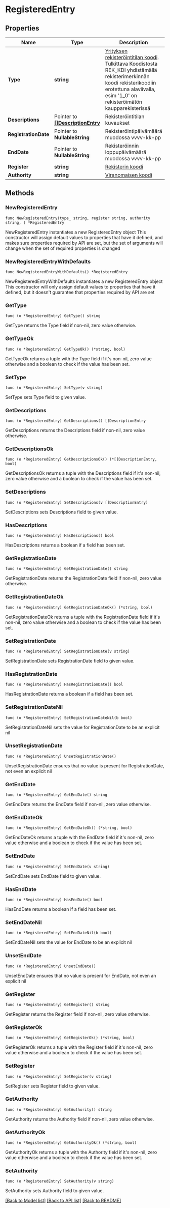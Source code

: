 # RegisteredEntry

## Properties

Name | Type | Description | Notes
------------ | ------------- | ------------- | -------------
**Type** | **string** | [Yrityksen rekisteröintitilan koodi](/opendata-ytj-api/v3/description?code&#x3D;REK_KDI&amp;lang&#x3D;fi). Tulkittava Koodistosta REK_KDI yhdistämällä rekisterimerkinnän koodi rekisterikoodiin erotettuna alaviivalla, esim &#39;1_0&#39; on rekisteröimätön kaupparekisterissä  | 
**Descriptions** | Pointer to [**[]DescriptionEntry**](DescriptionEntry.md) | Rekisteröintitilan kuvaukset | [optional] 
**RegistrationDate** | Pointer to **NullableString** | Rekisteröintipäivämäärä muodossa vvvv-kk-pp | [optional] 
**EndDate** | Pointer to **NullableString** | Rekisteröinnin loppupäivämäärä muodossa vvvv-kk-pp | [optional] 
**Register** | **string** | [Rekisterin koodi](/opendata-ytj-api/v3/description?code&#x3D;REK&amp;lang&#x3D;fi)  | 
**Authority** | **string** | [Viranomaisen koodi](/opendata-ytj-api/v3/description?code&#x3D;VIRANOM&amp;lang&#x3D;fi)  | 

## Methods

### NewRegisteredEntry

`func NewRegisteredEntry(type_ string, register string, authority string, ) *RegisteredEntry`

NewRegisteredEntry instantiates a new RegisteredEntry object
This constructor will assign default values to properties that have it defined,
and makes sure properties required by API are set, but the set of arguments
will change when the set of required properties is changed

### NewRegisteredEntryWithDefaults

`func NewRegisteredEntryWithDefaults() *RegisteredEntry`

NewRegisteredEntryWithDefaults instantiates a new RegisteredEntry object
This constructor will only assign default values to properties that have it defined,
but it doesn't guarantee that properties required by API are set

### GetType

`func (o *RegisteredEntry) GetType() string`

GetType returns the Type field if non-nil, zero value otherwise.

### GetTypeOk

`func (o *RegisteredEntry) GetTypeOk() (*string, bool)`

GetTypeOk returns a tuple with the Type field if it's non-nil, zero value otherwise
and a boolean to check if the value has been set.

### SetType

`func (o *RegisteredEntry) SetType(v string)`

SetType sets Type field to given value.


### GetDescriptions

`func (o *RegisteredEntry) GetDescriptions() []DescriptionEntry`

GetDescriptions returns the Descriptions field if non-nil, zero value otherwise.

### GetDescriptionsOk

`func (o *RegisteredEntry) GetDescriptionsOk() (*[]DescriptionEntry, bool)`

GetDescriptionsOk returns a tuple with the Descriptions field if it's non-nil, zero value otherwise
and a boolean to check if the value has been set.

### SetDescriptions

`func (o *RegisteredEntry) SetDescriptions(v []DescriptionEntry)`

SetDescriptions sets Descriptions field to given value.

### HasDescriptions

`func (o *RegisteredEntry) HasDescriptions() bool`

HasDescriptions returns a boolean if a field has been set.

### GetRegistrationDate

`func (o *RegisteredEntry) GetRegistrationDate() string`

GetRegistrationDate returns the RegistrationDate field if non-nil, zero value otherwise.

### GetRegistrationDateOk

`func (o *RegisteredEntry) GetRegistrationDateOk() (*string, bool)`

GetRegistrationDateOk returns a tuple with the RegistrationDate field if it's non-nil, zero value otherwise
and a boolean to check if the value has been set.

### SetRegistrationDate

`func (o *RegisteredEntry) SetRegistrationDate(v string)`

SetRegistrationDate sets RegistrationDate field to given value.

### HasRegistrationDate

`func (o *RegisteredEntry) HasRegistrationDate() bool`

HasRegistrationDate returns a boolean if a field has been set.

### SetRegistrationDateNil

`func (o *RegisteredEntry) SetRegistrationDateNil(b bool)`

 SetRegistrationDateNil sets the value for RegistrationDate to be an explicit nil

### UnsetRegistrationDate
`func (o *RegisteredEntry) UnsetRegistrationDate()`

UnsetRegistrationDate ensures that no value is present for RegistrationDate, not even an explicit nil
### GetEndDate

`func (o *RegisteredEntry) GetEndDate() string`

GetEndDate returns the EndDate field if non-nil, zero value otherwise.

### GetEndDateOk

`func (o *RegisteredEntry) GetEndDateOk() (*string, bool)`

GetEndDateOk returns a tuple with the EndDate field if it's non-nil, zero value otherwise
and a boolean to check if the value has been set.

### SetEndDate

`func (o *RegisteredEntry) SetEndDate(v string)`

SetEndDate sets EndDate field to given value.

### HasEndDate

`func (o *RegisteredEntry) HasEndDate() bool`

HasEndDate returns a boolean if a field has been set.

### SetEndDateNil

`func (o *RegisteredEntry) SetEndDateNil(b bool)`

 SetEndDateNil sets the value for EndDate to be an explicit nil

### UnsetEndDate
`func (o *RegisteredEntry) UnsetEndDate()`

UnsetEndDate ensures that no value is present for EndDate, not even an explicit nil
### GetRegister

`func (o *RegisteredEntry) GetRegister() string`

GetRegister returns the Register field if non-nil, zero value otherwise.

### GetRegisterOk

`func (o *RegisteredEntry) GetRegisterOk() (*string, bool)`

GetRegisterOk returns a tuple with the Register field if it's non-nil, zero value otherwise
and a boolean to check if the value has been set.

### SetRegister

`func (o *RegisteredEntry) SetRegister(v string)`

SetRegister sets Register field to given value.


### GetAuthority

`func (o *RegisteredEntry) GetAuthority() string`

GetAuthority returns the Authority field if non-nil, zero value otherwise.

### GetAuthorityOk

`func (o *RegisteredEntry) GetAuthorityOk() (*string, bool)`

GetAuthorityOk returns a tuple with the Authority field if it's non-nil, zero value otherwise
and a boolean to check if the value has been set.

### SetAuthority

`func (o *RegisteredEntry) SetAuthority(v string)`

SetAuthority sets Authority field to given value.



[[Back to Model list]](../README.md#documentation-for-models) [[Back to API list]](../README.md#documentation-for-api-endpoints) [[Back to README]](../README.md)


